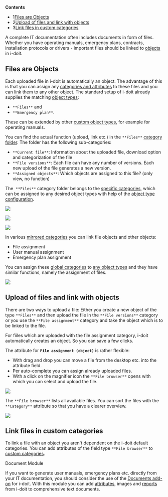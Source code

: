 **Contents**

*   1[Files are Objects](#UploadandLinkofFiles-FilesareObjects)
*   2[Upload of files and link with objects](#UploadandLinkofFiles-Uploadoffilesandlinkwithobjects)
*   3[Link files in custom categories](#UploadandLinkofFiles-Linkfilesincustomcategories)

A complete IT documentation often includes documents in form of files. Whether you have operating manuals, emergency plans, contracts, installation protocols or drivers - important files should be linked to [objects](../basics/structure-of-the-it-documentation.md) in i-doit.

Files are Objects
-----------------

Each uploaded file in i-doit is automatically an object. The advantage of this is that you can assign any [categories and attributes](../basics/structure-of-the-it-documentation.md) to these files and you can [link](/display/en/Object+Relations) them to any other object. The standard setup of i-doit already supplies the matching [object types](../basics/structure-of-the-it-documentation.md):

*   `**Files**` and
*   `**Emergency plan**`.

These can be extended by other [custom object types](/display/en/Custom+Object+Types), for example for operating manuals.

You can find the actual function (upload, link etc.) in the `**Files**` [category folder](../basics/structure-of-the-it-documentation.md). The folder has the following sub-categories:

*   `**Current file**`: Information about the uploaded file, download option and categorization of the file
*   `**File versions**`: Each file can have any number of versions. Each new upload of the file generates a new version.
*   `**Assigned objects**`: Which objects are assigned to this file? (only view, no function)

The  `**Files**` category folder belongs to the [specific categories](../basics/structure-of-the-it-documentation.md), which can be assigned to any desired object types with help of the [object type configuration](/display/en/Custom+Object+Types).

![](/download/attachments/61014357/image2018-1-19%2010%3A12%3A7.png?version=1&modificationDate=1516353123443&api=v2&effects=drop-shadow)

![](/download/attachments/61014357/image2018-1-19%2010%3A29%3A20.png?version=1&modificationDate=1516354156615&api=v2&effects=drop-shadow)

![](/download/attachments/61014357/image2018-1-19%2010%3A31%3A13.png?version=1&modificationDate=1516354269907&api=v2&effects=drop-shadow)

In various [mirrored categories](../basics/structure-of-the-it-documentation.md) you can link file objects and other objects:

*   File assignment
*   User manual assignment
*   Emergency plan assignment

You can assign these [global categories](../basics/structure-of-the-it-documentation.md) to [any object types](/pages/viewpage.action?pageId=61014294) and they have similar functions, namely the assignment of files.

![](/download/attachments/61014357/image2018-1-19%2010%3A38%3A40.png?version=1&modificationDate=1516354717106&api=v2&effects=drop-shadow)

Upload of files and link with objects
-------------------------------------

There are two ways to upload a file: Either you create a new object of the type `**Files**` and then upload the file in the `**File versions**` category or you use the `**File assignment**` category and take the object which is to be linked to the file.

For fiiles which are uploaded with the file assignment category, i-doit automatically creates an object. So you can save a few clicks.

The attribute for **`File assignment (object)`** is rather flexible:

*   With drag and drop you can move a file from the desktop etc. into the attribute field.
*   Per auto-complete you can assign already uploaded files.
*   With a click on the magnifier icon the `**File browser**` opens with which you can select and upload the file.

![](/download/attachments/61014357/image2018-1-19%2010%3A43%3A19.png?version=1&modificationDate=1516354995701&api=v2&effects=drop-shadow)

The `**File browser**` lists all available files. You can sort the files with the `**Category**` attribute so that you have a clearer overview.

![](/download/attachments/61014357/image2018-1-19%2010%3A45%3A47.png?version=1&modificationDate=1516355143417&api=v2&effects=drop-shadow)

Link files in custom categories
-------------------------------

To link a file with an object you aren't dependent on the i-doit default categories. You can add attributes of the field type `**File browser**` to [custom categories](#).

Document Module

If you want to generate user manuals, emergency plans etc. directly from your IT documentation, you should consider the use of the [Documents add-on](/display/en/Documents) for i-doit. With this module you can add [attributes](../basics/structure-of-the-it-documentation.md), images and [reports](/display/en/Report+Manager) from i-doit to comprehensive text documents.